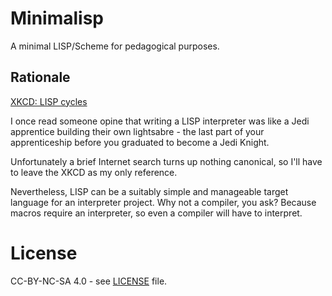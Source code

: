 # Minimalisp

A minimal LISP/Scheme for pedagogical purposes.

## Rationale

[XKCD: LISP cycles](https://www.explainxkcd.com/wiki/index.php/297:_Lisp_Cycles)

I once read someone opine that writing a LISP interpreter was like a Jedi apprentice building their own lightsabre - the last part of your apprenticeship before you graduated to become a Jedi Knight.

Unfortunately a brief Internet search turns up nothing canonical, so I'll have to leave the XKCD as my only reference.

Nevertheless, LISP can be a suitably simple and manageable target language for an interpreter project. Why not a compiler, you ask? Because macros require an interpreter, so even a compiler will have to interpret.

# License

CC-BY-NC-SA 4.0 - see [LICENSE](./LICENSE) file.
